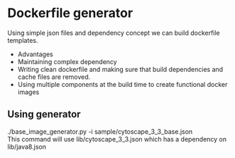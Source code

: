# Dockerfile generator

Using simple json files and dependency concept we can build dockerfile templates.
* Advantages
 * Maintaining complex dependency
 * Writing clean dockerfile and making sure that build dependencies and cache files are removed.
 * Using multiple components at the build time to create functional docker images

## Using generator
./base_image_generator.py -i sample/cytoscape_3_3_base.json <br/>
This command will use lib/cytoscape_3_3.json which has a dependency on lib/java8.json <br/>
